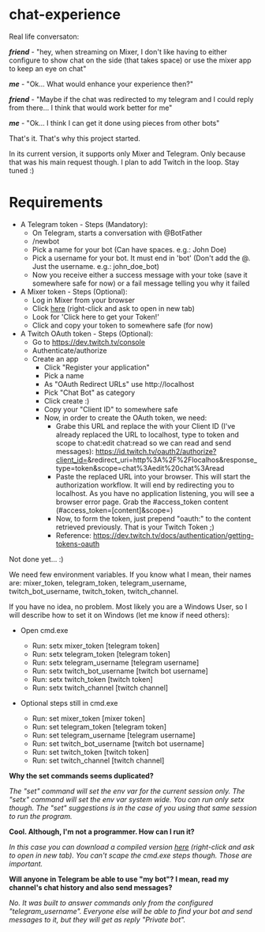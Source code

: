 # chat-experience
Real life conversaton:

**_friend_** - "hey, when streaming on Mixer, I don't like having to either configure to show chat on the side (that takes space) or use the mixer app to keep an eye on chat"

**_me_** - "Ok... What would enhance your experience then?"

**_friend_** - "Maybe if the chat was redirected to my telegram and I could reply from there... I think that would work better for me"

**_me_** - "Ok... I think I can get it done using pieces from other bots"

That's it. That's why this project started.

In its current version, it supports only Mixer and Telegram. Only because that was his main request though. I plan to add Twitch in the loop. Stay tuned :)

# Requirements
- A Telegram token - Steps (Mandatory):
  - On Telegram, starts a conversation with @BotFather
  - /newbot
  - Pick a name for your bot (Can have spaces. e.g.: John Doe)
  - Pick a username for your bot. It must end in 'bot' (Don't add the @. Just the username. e.g.: john_doe_bot)
  - Now you receive either a success message with your toke (save it somewhere safe for now) or a fail message telling you why it failed
- A Mixer token - Steps (Optional):
  - Log in Mixer from your browser
  - Click [here](https://dev.mixer.com/guides/chat/chatbot) (right-click and ask to open in new tab)
  - Look for 'Click here to get your Token!'
  - Click and copy your token to somewhere safe (for now)
- A Twitch OAuth token - Steps (Optional):
  - Go to https://dev.twitch.tv/console
  - Authenticate/authorize
  - Create an app
    - Click "Register your application"
    - Pick a name
    - As "OAuth Redirect URLs" use http://localhost
    - Pick "Chat Bot" as category
    - Click create :)
    - Copy your "Client ID" to somewhere safe
    - Now, in order to create the OAuth token, we need:
      - Grabe this URL and replace the <your client ID> with your Client ID (I've already replaced the URL to localhost, type to token and scope to chat:edit chat:read so we can read and send messages): https://id.twitch.tv/oauth2/authorize?client_id=<your client ID>&redirect_uri=http%3A%2F%2Flocalhos&response_type=token&scope=chat%3Aedit%20chat%3Aread
      - Paste the replaced URL into your browser. This will start the authorization workflow. It will end by redirecting you to localhost. As you have no application listening, you will see a browser error page. Grab the #access_token content (#access_token=[content]&scope=)
      - Now, to form the token, just prepend "oauth:" to the content retrieved previously. That is your Twitch Token ;)
      - Reference: https://dev.twitch.tv/docs/authentication/getting-tokens-oauth
  
Not done yet... :)

We need few environment variables. If you know what I mean, their names are: mixer_token, telegram_token, telegram_username, twitch_bot_username, twitch_token, twitch_channel.

If you have no idea, no problem. Most likely you are a Windows User, so I will describe how to set it on Windows (let me know if need others):

- Open cmd.exe
  - Run: setx mixer_token [telegram token]
  - Run: setx telegram_token [telegram token]
  - Run: setx telegram_username [telegram username]
  - Run: setx twitch_bot_username [twitch bot username]
  - Run: setx twitch_token [twitch token]
  - Run: setx twitch_channel [twitch channel]

- Optional steps still in cmd.exe
  - Run: set mixer_token [mixer token]
  - Run: set telegram_token [telegram token]
  - Run: set telegram_username [telegram username]
  - Run: set twitch_bot_username [twitch bot username]
  - Run: set twitch_token [twitch token]
  - Run: set twitch_channel [twitch channel]

__Why the set commands seems duplicated?__

_The "set" command will set the env var for the current session only. The "setx" command will set the env var system wide. You can run only setx though. The "set" suggestions is in the case of you using that same session to run the program._

__Cool. Although, I'm not a programmer. How can I run it?__

_In this case you can download a compiled version [here](http://tiny.cc/d24bkz) (right-click and ask to open in new tab). You can't scape the cmd.exe steps though. Those are important._

__Will anyone in Telegram be able to use "my bot"? I mean, read my channel's chat history and also send messages?__

_No. It was built to answer commands only from the configured "telegram_username". Everyone else will be able to find your bot and send messages to it, but they will get as reply "Private bot"._
